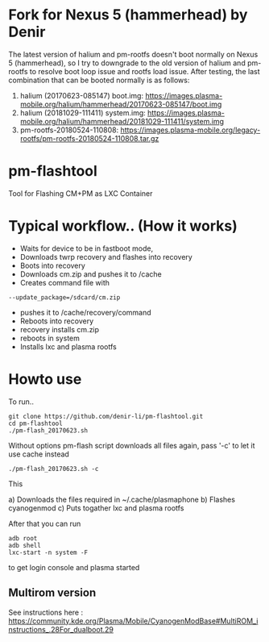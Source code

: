 # Fork for Nexus 5 (hammerhead) by Denir
The latest version of halium and pm-rootfs doesn't boot normally on Nexus 5 (hammerhead), so I try to downgrade to the old version of halium and pm-rootfs to resolve boot loop issue and rootfs load issue. After testing, the last combination that can be booted normally is as follows:
1. halium (20170623-085147) boot.img: https://images.plasma-mobile.org/halium/hammerhead/20170623-085147/boot.img
2. halium (20181029-111411) system.img: https://images.plasma-mobile.org/halium/hammerhead/20181029-111411/system.img
3. pm-rootfs-20180524-110808: https://images.plasma-mobile.org/legacy-rootfs/pm-rootfs-20180524-110808.tar.gz

# pm-flashtool
Tool for Flashing CM+PM as LXC Container

# Typical workflow.. (How it works)

- Waits for device to be in fastboot mode,
- Downloads twrp recovery and flashes into recovery
- Boots into recovery
- Downloads cm.zip and pushes it to /cache
- Creates command file with
```
--update_package=/sdcard/cm.zip
```
- pushes it to /cache/recovery/command
- Reboots into recovery
- recovery installs cm.zip
- reboots in system
- Installs lxc and plasma rootfs

# Howto use

To run..

```
git clone https://github.com/denir-li/pm-flashtool.git
cd pm-flashtool
./pm-flash_20170623.sh
```

Without options pm-flash script downloads all files again, pass '-c' to let it use cache instead

```
./pm-flash_20170623.sh -c
```

This

a) Downloads the files required in ~/.cache/plasmaphone
b) Flashes cyanogenmod
c) Puts togather lxc and plasma rootfs

After that you can run

```
adb root
adb shell
lxc-start -n system -F
```

to get login console and plasma started

Multirom version
----------------
See instructions here : https://community.kde.org/Plasma/Mobile/CyanogenModBase#MultiROM_instructions_.28For_dualboot.29
